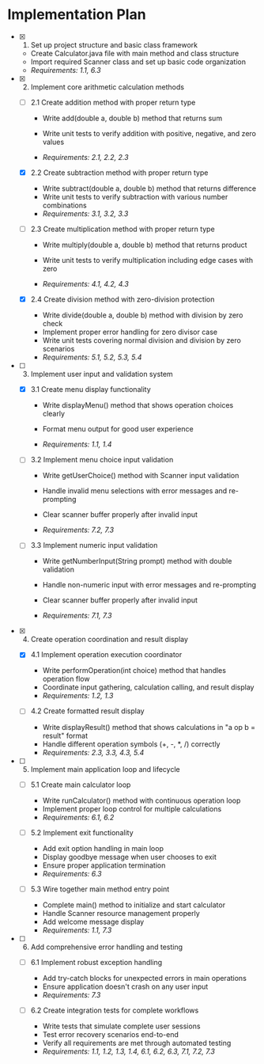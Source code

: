 # Implementation Plan

- [x] 1. Set up project structure and basic class framework

  - Create Calculator.java file with main method and class structure
  - Import required Scanner class and set up basic code organization
  - _Requirements: 1.1, 6.3_

- [x] 2. Implement core arithmetic calculation methods

  - [ ] 2.1 Create addition method with proper return type

    - Write add(double a, double b) method that returns sum
    - Write unit tests to verify addition with positive, negative, and zero values

    - _Requirements: 2.1, 2.2, 2.3_

  - [x] 2.2 Create subtraction method with proper return type

    - Write subtract(double a, double b) method that returns difference
    - Write unit tests to verify subtraction with various number combinations
    - _Requirements: 3.1, 3.2, 3.3_

  - [ ] 2.3 Create multiplication method with proper return type

    - Write multiply(double a, double b) method that returns product

    - Write unit tests to verify multiplication including edge cases with zero

    - _Requirements: 4.1, 4.2, 4.3_

  - [x] 2.4 Create division method with zero-division protection

    - Write divide(double a, double b) method with division by zero check
    - Implement proper error handling for zero divisor case
    - Write unit tests covering normal division and division by zero scenarios
    - _Requirements: 5.1, 5.2, 5.3, 5.4_

- [ ] 3. Implement user input and validation system

  - [x] 3.1 Create menu display functionality

    - Write displayMenu() method that shows operation choices clearly

    - Format menu output for good user experience
    - _Requirements: 1.1, 1.4_

  - [ ] 3.2 Implement menu choice input validation

    - Write getUserChoice() method with Scanner input validation

    - Handle invalid menu selections with error messages and re-prompting

    - Clear scanner buffer properly after invalid input
    - _Requirements: 7.2, 7.3_

  - [ ] 3.3 Implement numeric input validation

    - Write getNumberInput(String prompt) method with double validation
    - Handle non-numeric input with error messages and re-prompting
    - Clear scanner buffer properly after invalid input

    - _Requirements: 7.1, 7.3_

- [x] 4. Create operation coordination and result display

  - [x] 4.1 Implement operation execution coordinator

    - Write performOperation(int choice) method that handles operation flow
    - Coordinate input gathering, calculation calling, and result display
    - _Requirements: 1.2, 1.3_

  - [ ] 4.2 Create formatted result display
    - Write displayResult() method that shows calculations in "a op b = result" format
    - Handle different operation symbols (+, -, \*, /) correctly
    - _Requirements: 2.3, 3.3, 4.3, 5.4_

- [ ] 5. Implement main application loop and lifecycle

  - [ ] 5.1 Create main calculator loop

    - Write runCalculator() method with continuous operation loop
    - Implement proper loop control for multiple calculations
    - _Requirements: 6.1, 6.2_

  - [ ] 5.2 Implement exit functionality

    - Add exit option handling in main loop
    - Display goodbye message when user chooses to exit
    - Ensure proper application termination
    - _Requirements: 6.3_

  - [ ] 5.3 Wire together main method entry point
    - Complete main() method to initialize and start calculator
    - Handle Scanner resource management properly
    - Add welcome message display
    - _Requirements: 1.1, 7.3_

- [ ] 6. Add comprehensive error handling and testing

  - [ ] 6.1 Implement robust exception handling

    - Add try-catch blocks for unexpected errors in main operations
    - Ensure application doesn't crash on any user input
    - _Requirements: 7.3_

  - [ ] 6.2 Create integration tests for complete workflows
    - Write tests that simulate complete user sessions
    - Test error recovery scenarios end-to-end
    - Verify all requirements are met through automated testing
    - _Requirements: 1.1, 1.2, 1.3, 1.4, 6.1, 6.2, 6.3, 7.1, 7.2, 7.3_
